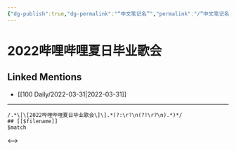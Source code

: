 ```yaml
---
{"dg-publish":true,"dg-permalink":"“中文笔记名”","permalink":"/“中文笔记名”/"}
---
```


# 2022哔哩哔哩夏日毕业歌会

## Linked Mentions
- [[100 Daily/2022-03-31\|2022-03-31]]


---

```expander
/.*\[\[2022哔哩哔哩夏日毕业歌会\]\].*(?:\r?\n(?!\r?\n).*)*/
## [[$filename]]
$match
```

<-->
